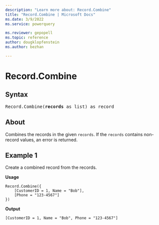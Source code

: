 ```yaml
---
description: "Learn more about: Record.Combine"
title: "Record.Combine | Microsoft Docs"
ms.date: 3/9/2022
ms.service: powerquery

ms.reviewer: gepopell
ms.topic: reference
author: dougklopfenstein
ms.author: bezhan

---
```

# Record.Combine

## Syntax

<pre>
Record.Combine(<b>records</b> as list) as record
</pre>
  
## About

Combines the records in the given `records`. If the `records` contains non-record values, an error is returned.

## Example 1

Create a combined record from the records.

**Usage**

```powerquery-m
Record.Combine({
    [CustomerID = 1, Name = "Bob"],
    [Phone = "123-4567"]
})
```

**Output**

`[CustomerID = 1, Name = "Bob", Phone = "123-4567"]`

